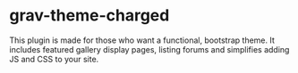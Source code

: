 # grav-theme-charged
This plugin is made for those who want a functional, bootstrap theme. It includes featured gallery display pages, listing forums and simplifies adding JS and CSS to your site.
